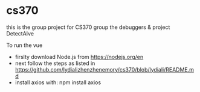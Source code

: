 # cs370
this is the group project for CS370 group the debuggers & project DetectAIve

To run the vue
- firslty download Node.js from https://nodejs.org/en
- next follow the steps as listed in https://github.com/lydializhenzhenemory/cs370/blob/lydiali/README.md 
- install axios with: npm install axios